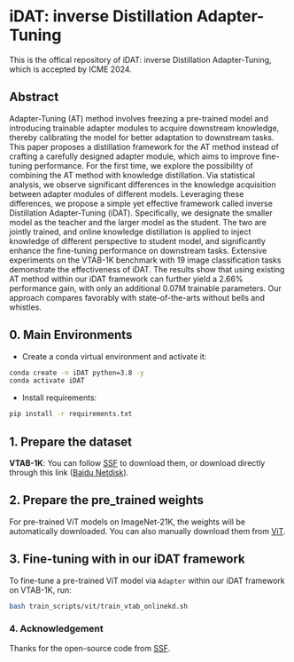 # iDAT: inverse Distillation Adapter-Tuning

This is the offical repository of iDAT: inverse Distillation Adapter-Tuning, which is accepted by ICME 2024.

## Abstract

Adapter-Tuning (AT) method involves freezing a pre-trained model and introducing trainable adapter modules to acquire downstream knowledge, thereby calibrating the model for better adaptation to downstream tasks. This paper proposes a distillation framework for the AT method instead of crafting a carefully designed adapter module, which aims to improve fine-tuning performance. For the first time, we explore the possibility of combining the AT method with knowledge distillation. Via statistical analysis, we observe significant differences in the knowledge acquisition between adapter modules of different models. Leveraging these differences, we propose a simple yet effective framework called inverse Distillation Adapter-Tuning (iDAT). Specifically, we designate the smaller model as the teacher and the larger model as the student. The two are jointly trained, and online knowledge distillation is applied to inject knowledge of different perspective to student model, and significantly enhance the fine-tuning performance on downstream tasks. Extensive experiments on the VTAB-1K benchmark with 19 image classification tasks demonstrate the effectiveness of iDAT. The results show that using existing AT method within our iDAT framework can further yield a 2.66\% performance gain, with only an additional 0.07M trainable parameters. Our approach compares favorably with state-of-the-arts without bells and whistles.


## 0. Main Environments

- Create a conda virtual environment and activate it:

```bash
conda create -n iDAT python=3.8 -y
conda activate iDAT
```

- Install requirements:

```bash
pip install -r requirements.txt
```


## 1. Prepare the dataset

**VTAB-1K**: You can follow [SSF](https://github.com/dongzelian/SSF?tab=readme-ov-file#data-preparation) to download them, or download directly through this link ([Baidu Netdisk](https://pan.baidu.com/s/1C5HfQa45ttgk3nBVcG7YsA?pwd=4r6f)).

## 2. Prepare the pre_trained weights

For pre-trained ViT models on ImageNet-21K, the weights will be automatically downloaded. You can also manually download them from [ViT](https://github.com/google-research/vision_transformer).



## 3. Fine-tuning with in our iDAT framework

To fine-tune a pre-trained ViT model via `Adapter` within our iDAT framework on VTAB-1K, run:

```bash
bash train_scripts/vit/train_vtab_onlinekd.sh
```



### 4. Acknowledgement
Thanks for the open-source code from [SSF](https://github.com/dongzelian/SSF).